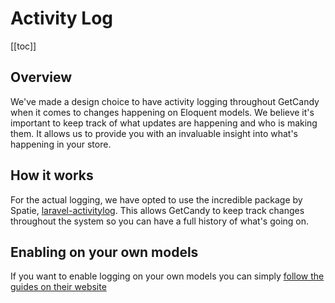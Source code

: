 # Activity Log

[[toc]]

## Overview

We've made a design choice to have activity logging throughout GetCandy when it comes to changes happening on Eloquent models. We believe it's important to keep track of what updates are happening and who is making them. It allows us to provide you with an invaluable insight into what's happening in your store.

## How it works

For the actual logging, we have opted to use the incredible package by Spatie, [laravel-activitylog](https://spatie.be/docs/laravel-activitylog). This allows GetCandy to keep track changes throughout the system so you can have a full history of what's going on.

## Enabling on your own models

If you want to enable logging on your own models you can simply [follow the guides on their website](https://spatie.be/docs/laravel-activitylog)
